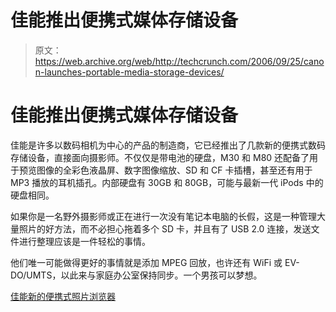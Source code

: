 # 佳能推出便携式媒体存储设备

> 原文：<https://web.archive.org/web/http://techcrunch.com/2006/09/25/canon-launches-portable-media-storage-devices/>

# 佳能推出便携式媒体存储设备

佳能是许多以数码相机为中心的产品的制造商，它已经推出了几款新的便携式数码存储设备，直接面向摄影师。不仅仅是带电池的硬盘，M30 和 M80 还配备了用于预览图像的全彩色液晶屏、数字图像缩放、SD 和 CF 卡插槽，甚至还有用于 MP3 播放的耳机插孔。内部硬盘有 30GB 和 80GB，可能与最新一代 iPods 中的硬盘相同。

如果你是一名野外摄影师或正在进行一次没有笔记本电脑的长假，这是一种管理大量照片的好方法，而不必担心拖着多个 SD 卡，并且有了 USB 2.0 连接，发送文件进行整理应该是一件轻松的事情。

他们唯一可能做得更好的事情就是添加 MPEG 回放，也许还有 WiFi 或 EV-DO/UMTS，以此来与家庭办公室保持同步。一个男孩可以梦想。

[佳能新的便携式照片浏览器](https://web.archive.org/web/20130627213842/http://www.biosmagazine.co.uk/article.php?id=4230)